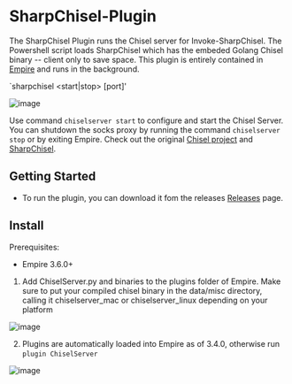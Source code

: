 # SharpChisel-Plugin
The SharpChisel Plugin runs the Chisel server for Invoke-SharpChisel. The Powershell script loads SharpChisel which has the embeded Golang Chisel binary 
-- client only to save space. This plugin is entirely contained in [Empire](https://github.com/BC-SECURITY/Empire/)
and runs in the background.

`sharpchisel <start|stop> [port]'

![image](https://user-images.githubusercontent.com/20302208/97376340-5a00a300-187a-11eb-902d-ec9b75389beb.png)

Use command `chiselserver start` to configure and start the Chisel Server. You can shutdown
the socks proxy by running the command `chiselserver stop` or by exiting Empire. Check out the original [Chisel project](https://github.com/jpillora/chisel) 
and [SharpChisel](https://github.com/shantanu561993/SharpChisel).


## Getting Started
* To run the plugin, you can download it fom the releases [Releases](https://github.com/BC-SECURITY/ChiselServer-Plugin/releases) page. 

## Install
Prerequisites:
- Empire 3.6.0+

1. Add ChiselServer.py and binaries to the plugins folder of Empire. Make sure to put your compiled chisel binary in the data/misc directory, calling it chiselserver_mac or chiselserver_linux depending on your platform


![image](https://user-images.githubusercontent.com/20302208/95636534-49f85f00-0a44-11eb-87c1-754a2368febb.png)


2. Plugins are automatically loaded into Empire as of 3.4.0, otherwise run ```plugin ChiselServer```

![image](https://user-images.githubusercontent.com/20302208/95636737-b5dac780-0a44-11eb-9f82-34dcb66c24fe.png)
